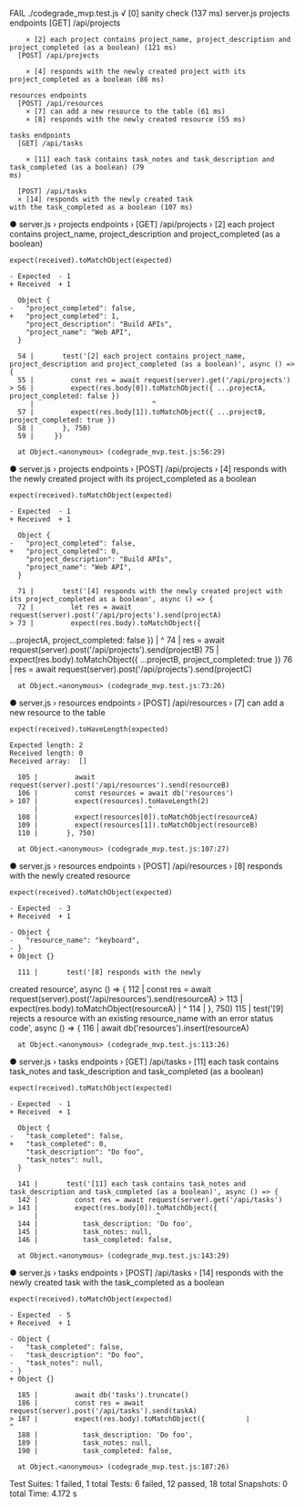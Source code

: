  FAIL  ./codegrade_mvp.test.js
  √ [0] sanity check (137 ms)
  server.js
    projects endpoints
      [GET] /api/projects

        × [2] each project contains project_name, project_description and project_completed (as a boolean) (121 ms)
      [POST] /api/projects

        × [4] responds with the newly created project with its project_completed as a boolean (86 ms)   

    resources endpoints
      [POST] /api/resources
        × [7] can add a new resource to the table (61 ms)
        × [8] responds with the newly created resource (55 ms)
     
    tasks endpoints
      [GET] /api/tasks

        × [11] each task contains task_notes and task_description and task_completed (as a boolean) (79 
    ms)

      [POST] /api/tasks
      × [14] responds with the newly created task 
    with the task_completed as a boolean (107 ms)       
       
  ● server.js › projects endpoints › [GET] /api/projects › [2] each project contains project_name, project_description and project_completed (as a boolean) 

    expect(received).toMatchObject(expected)        

    - Expected  - 1
    + Received  + 1

      Object {
    -   "project_completed": false,
    +   "project_completed": 1,
        "project_description": "Build APIs",        
        "project_name": "Web API",
      }

      54 |       test('[2] each project contains project_name, project_description and project_completed (as a boolean)', async () => {
      55 |         const res = await request(server).get('/api/projects')
    > 56 |         expect(res.body[0]).toMatchObject({ ...projectA, project_completed: false })
         |                             ^
      57 |         expect(res.body[1]).toMatchObject({ ...projectB, project_completed: true })
      58 |       }, 750)
      59 |     })

      at Object.<anonymous> (codegrade_mvp.test.js:56:29)

  ● server.js › projects endpoints › [POST] /api/projects › [4] responds with the newly created project 
with its project_completed as a boolean

    expect(received).toMatchObject(expected)        

    - Expected  - 1
    + Received  + 1

      Object {
    -   "project_completed": false,
    +   "project_completed": 0,
        "project_description": "Build APIs",        
        "project_name": "Web API",
      }

      71 |       test('[4] responds with the newly created project with its project_completed as a boolean', async () => {
      72 |         let res = await request(server).post('/api/projects').send(projectA)
    > 73 |         expect(res.body).toMatchObject({ 
...projectA, project_completed: false })
         |                          ^
      74 |         res = await request(server).post('/api/projects').send(projectB)
      75 |         expect(res.body).toMatchObject({ 
...projectB, project_completed: true })
      76 |         res = await request(server).post('/api/projects').send(projectC)

      at Object.<anonymous> (codegrade_mvp.test.js:73:26)

  ● server.js › resources endpoints › [POST] /api/resources › [7] can add a new resource to the table   

    expect(received).toHaveLength(expected)

    Expected length: 2
    Received length: 0
    Received array:  []

      105 |         await request(server).post('/api/resources').send(resourceB)
      106 |         const resources = await db('resources')
    > 107 |         expect(resources).toHaveLength(2)
          |                           ^
      108 |         expect(resources[0]).toMatchObject(resourceA)
      109 |         expect(resources[1]).toMatchObject(resourceB)
      110 |       }, 750)

      at Object.<anonymous> (codegrade_mvp.test.js:107:27)

  ● server.js › resources endpoints › [POST] /api/resources › [8] responds with the newly created resource

    expect(received).toMatchObject(expected)        

    - Expected  - 3
    + Received  + 1

    - Object {
    -   "resource_name": "keyboard",
    - }
    + Object {}

      111 |       test('[8] responds with the newly 
created resource', async () => {
      112 |         const res = await request(server).post('/api/resources').send(resourceA)
    > 113 |         expect(res.body).toMatchObject(resourceA)
          |                          ^
      114 |       }, 750)
      115 |       test('[9] rejects a resource with 
an existing resource_name with an error status code', async () => {
      116 |         await db('resources').insert(resourceA)

      at Object.<anonymous> (codegrade_mvp.test.js:113:26)

  ● server.js › tasks endpoints › [GET] /api/tasks › [11] each task contains task_notes and task_description and task_completed (as a boolean)

    expect(received).toMatchObject(expected)        

    - Expected  - 1
    + Received  + 1

      Object {
    -   "task_completed": false,
    +   "task_completed": 0,
        "task_description": "Do foo",
        "task_notes": null,
      }

      141 |       test('[11] each task contains task_notes and task_description and task_completed (as a boolean)', async () => {
      142 |         const res = await request(server).get('/api/tasks')
    > 143 |         expect(res.body[0]).toMatchObject({
          |                             ^
      144 |           task_description: 'Do foo',   
      145 |           task_notes: null,
      146 |           task_completed: false,        

      at Object.<anonymous> (codegrade_mvp.test.js:143:29)

  ● server.js › tasks endpoints › [POST] /api/tasks 
› [14] responds with the newly created task with the task_completed as a boolean

    expect(received).toMatchObject(expected)

    - Expected  - 5
    + Received  + 1

    - Object {
    -   "task_completed": false,
    -   "task_description": "Do foo",
    -   "task_notes": null,
    - }
    + Object {}

      185 |         await db('tasks').truncate()    
      186 |         const res = await request(server).post('/api/tasks').send(taskA)
    > 187 |         expect(res.body).toMatchObject({          |                          ^
      188 |           task_description: 'Do foo',   
      189 |           task_notes: null,
      190 |           task_completed: false,        

      at Object.<anonymous> (codegrade_mvp.test.js:187:26)

Test Suites: 1 failed, 1 total
Tests:       6 failed, 12 passed, 18 total
Snapshots:   0 total
Time:        4.172 s